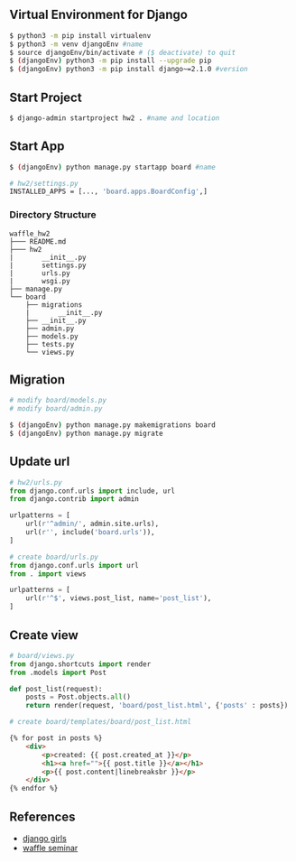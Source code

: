 ## Virtual Environment for Django 
```bash
$ python3 -m pip install virtualenv
$ python3 -m venv djangoEnv #name
$ source djangoEnv/bin/activate # ($ deactivate) to quit
$ (djangoEnv) python3 -m pip install --upgrade pip
$ (djangoEnv) python3 -m pip install django~=2.1.0 #version
```

## Start Project
```bash
$ django-admin startproject hw2 . #name and location
```

## Start App
```bash
$ (djangoEnv) python manage.py startapp board #name

# hw2/settings.py
INSTALLED_APPS = [..., 'board.apps.BoardConfig',]
```

### Directory Structure
```
waffle_hw2
├─── README.md
├─── hw2
|       __init__.py
|       settings.py
|       urls.py
|       wsgi.py
├── manage.py
└── board
    ├── migrations
    |       __init__.py
    ├── __init__.py
    ├── admin.py
    ├── models.py
    ├── tests.py
    └── views.py
```

## Migration
```bash
# modify board/models.py
# modify board/admin.py

$ (djangoEnv) python manage.py makemigrations board
$ (djangoEnv) python manage.py migrate
```

## Update url
```python
# hw2/urls.py
from django.conf.urls import include, url
from django.contrib import admin

urlpatterns = [
    url(r'^admin/', admin.site.urls),
    url(r'', include('board.urls')),
]

# create board/urls.py
from django.conf.urls import url
from . import views

urlpatterns = [
    url(r'^$', views.post_list, name='post_list'),
]
```

## Create view
```python
# board/views.py
from django.shortcuts import render
from .models import Post

def post_list(request):
    posts = Post.objects.all()
    return render(request, 'board/post_list.html', {'posts' : posts})

# create board/templates/board/post_list.html
```
```html
{% for post in posts %}
    <div>
        <p>created: {{ post.created_at }}</p>
        <h1><a href="">{{ post.title }}</a></h1>
        <p>{{ post.content|linebreaksbr }}</p>
    </div>
{% endfor %}
```


## References
* [django girls](https://tutorial.djangogirls.org/ko/django_start_project/)
* [waffle seminar](https://waffle-skile.github.io/lecture/3/)
